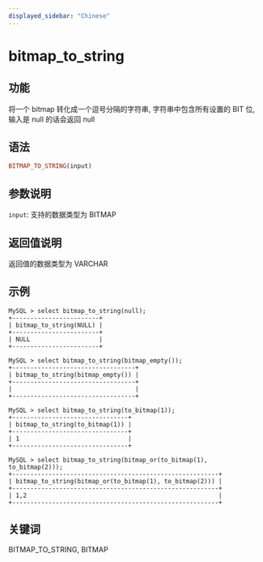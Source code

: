 ```yaml
---
displayed_sidebar: "Chinese"
---
```


# bitmap_to_string

## 功能

将一个 bitmap 转化成一个逗号分隔的字符串, 字符串中包含所有设置的 BIT 位, 输入是 null 的话会返回 null

## 语法

```Haskell
BITMAP_TO_STRING(input)
```

## 参数说明

`input`: 支持的数据类型为 BITMAP

## 返回值说明

返回值的数据类型为 VARCHAR

## 示例

```Plain Text
MySQL > select bitmap_to_string(null);
+------------------------+
| bitmap_to_string(NULL) |
+------------------------+
| NULL                   |
+------------------------+

MySQL > select bitmap_to_string(bitmap_empty());
+----------------------------------+
| bitmap_to_string(bitmap_empty()) |
+----------------------------------+
|                                  |
+----------------------------------+

MySQL > select bitmap_to_string(to_bitmap(1));
+--------------------------------+
| bitmap_to_string(to_bitmap(1)) |
+--------------------------------+
| 1                              |
+--------------------------------+

MySQL > select bitmap_to_string(bitmap_or(to_bitmap(1), to_bitmap(2)));
+---------------------------------------------------------+
| bitmap_to_string(bitmap_or(to_bitmap(1), to_bitmap(2))) |
+---------------------------------------------------------+
| 1,2                                                     |
+---------------------------------------------------------+

```

## 关键词

BITMAP_TO_STRING, BITMAP
